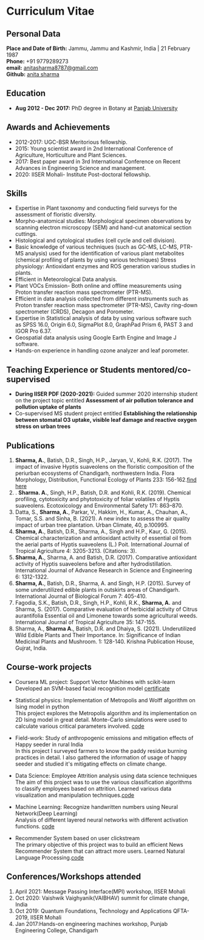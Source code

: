 # Curriculum Vitae

## Personal Data
**Place and Date of Birth:** Jammu, Jammu and Kashmir, India | 21 February 1987  
**Phone:** +91 9779289273  
**email:** [anitasharma8787@gmail.com](anitasharma8787@gmail.com)  
**Github:**  [anita sharma](https://github.com/anita-sharma])


## Education
- **Aug 2012 - Dec 2017:** PhD degree in Botany at [Panjab University](http://www.puchd.ac.in/.)  

## Awards and Achievements

- 2012-2017: UGC-BSR Meritorious fellowship.
- 2015: Young scientist award in 2nd International Conference of Agriculture, Horticulture and Plant Sciences.
- 2017: Best paper award in 3rd International Conference on Recent Advances in Engineering Science and management.
- 2020: IISER Mohali- Institute Post-doctoral fellowship.

## Skills 
- Expertise in Plant taxonomy and conducting field surveys for the assessment of floristic diversity.
- Morpho-anatomical studies: Morphological specimen observations by scanning electron microscopy (SEM) and hand-cut anatomical section cuttings. 
- Histological and cytological studies (cell cycle and cell division). 
- Basic knowledge of various techniques (such as GC-MS, LC-MS, PTR-MS analysis) used for the identification of various plant metabolites (chemical profiling of plants by using various techniques) Stress physiology: Antioxidant enzymes and ROS generation various studies in plants.
- Efficient in Meteorological Data analysis. 
- Plant VOCs Emission- Both online and offline measurements using Proton transfer reaction mass spectrometer (PTR-MS).
- Efficient in data analysis collected from different instruments such as Proton transfer reaction mass spectrometer (PTR-MS), Cavity ring-down spectrometer (CRDS), Decagon and Porometer. 
- Expertise in Statistical analysis of data by using various software such as SPSS 16.0, Origin 6.0, SigmaPlot 8.0, GraphPad Prism 6, PAST 3 and IGOR Pro 6.37.  
- Geospatial data analysis using Google Earth Engine and Image J software.
- Hands-on experience in handling ozone analyzer and leaf porometer.

## Teaching Experience or Students mentored/co-supervised
- **During IISER PDF (2020-2021):** Guided summer 2020 internship student on the project topic entitled **Assessment of air pollution tolerance and pollution uptake of plants**
- Co-supervised MS student project entitled **Establishing the relationship between stomatal O3 uptake, visible leaf damage and reactive oxygen stress on urban trees**

## Publications
1. **Sharma, A.**, Batish, D.R., Singh, H.P., Jaryan, V., Kohli, R.K. (2017). The impact of invasive Hyptis suaveolens on the floristic composition of the periurban ecosystems of Chandigarh, northwestern India. Flora Morphology, Distribution, Functional Ecology of Plants 233: 156-162.[find here](https://www.sciencedirect.com/science/article/pii/S0367253017331869?via%3Dihub.)
2. . **Sharma. A.**, Singh, H.P., Batish, D.R. and Kohli, R.K. (2019). Chemical profiling, cytotoxicity and phytotoxicity of foliar volatiles of Hyptis suaveolens. Ecotoxicology and Environmental Safety 171: 863–870.
3. Datta, S., **Sharma, A.**, Parkar, V., Hakkim, H., Kumar, A., Chauhan, A., Tomar, S.S. and Sinha, B. (2021). A new index to assess the air quality impact of urban tree plantation. Urban Climate, 40, p.100995.
4.  **Sharma, A.**, Batish, D.R., Sharma, A., Singh and H.P., Kaur, G. (2015). Chemical characterization and antioxidant activity of essential oil from the aerial parts of Hyptis suaveolens (L.) Poit. International Journal of Tropical Agriculture 4: 3205-3213. (Citations: 3).
5. **Sharma, A.**, Sharma, A. and Batish, D.R. (2017). Comparative antioxidant activity of Hyptis suaveolens before and after hydrodistillation. International Journal of Advance Research in Science and Engineering 6: 1312-1322.
6.  **Sharma, A.**, Batish, D.R., Sharma, A. and Singh, H.P. (2015). Survey of some underutilized edible plants in outskirts areas of Chandigarh. International Journal of Biological Forum 7: 405-410. 
7.   Fagodia, S.K., Batish, D.R., Singh, H.P., Kohli, R.K., **Sharma, A.** and Sharma, S. (2017). Comparative evaluation of herbicidal activity of Citrus aurantifolia Essential oil and Limonene towards some agricultural weeds. International Journal of Tropical Agriculture 35: 147-155. 
8. Sharma, A., **Sharma A.**, Batish, D.R. and Dhaiya, S. (2021). Underutilized Wild Edible Plants and Their Importance. In: Significance of Indian Medicinal Plants and Mushroom. 1: 128-140. Krishna Publication House, Gujrat, India.

## Course-work projects

- Coursera ML project: Support Vector Machines with scikit-learn  
   Developed an SVM-based facial recognition model [certificate](https://coursera.org/share/fc673f2599557e05a4c0871e53933ebd)
 
- Statistical physics: Implementation of Metropolis and Wolff algorithm on Ising model in python  
  This project explores the Metropolis algorithm and its implementation on 2D Ising model in great detail. Monte-Carlo simulations were used to calculate various critical parameters involved. [code](https://github.com/saurabh-annadate/Implementation-of-Metropolis-and-Wolff-algorithm-on-Ising-model-in-python) 
 
- Field-work: Study of anthropogenic emissions and mitigation effects of Happy seeder in rural India  
 In this project I surveyed farmers to know the paddy residue burning practices in detail. I also gathered the information of usage of happy seeder and studied it's mitigating effects on climate change.
 
- Data Science: Employee Attrition analysis using data science techniques  
 The aim of this project was to use the various classification algorithms to classify employees based on attrition. Learned various data visualization and manipulation techniques.[code](https://github.com/saurabh-annadate/IBM-HR-Analytics-Employee-Attrition-Performance)

- Machine Learning: Recognize handwritten numbers using Neural Network(Deep Learning)  
Analysis of different layered neural networks with different activation functions. [code](https://github.com/saurabh-annadate/Neural-network-from-scratch)  

- Recommender System based on user clickstream  
The primary objective of this project was to build an efficient News Recommender System that can attract more users. Learned Natural Language Processing.[code](https://github.com/saurabh-annadate/Recommender-System-based-on-user-clickstream)

## Conferences/Workshops attended

1. April 2021: Message Passing Interface(MPI) workshop, IISER Mohali
2. Oct 2020: Vaishwik Vaighyanik(VAIBHAV) summit for climate change, India
3. Oct 2019: Quantum Foundations, Technology and Applications QFTA-2019, IISER Mohali
4. Jan 2017:Hands-on engineering machines workshop, Punjab Engineering College, Chandigarh 

